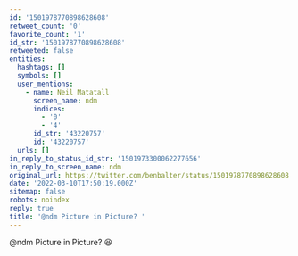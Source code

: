 ```yaml
---
id: '1501978770898628608'
retweet_count: '0'
favorite_count: '1'
id_str: '1501978770898628608'
retweeted: false
entities:
  hashtags: []
  symbols: []
  user_mentions:
    - name: Neil Matatall
      screen_name: ndm
      indices:
        - '0'
        - '4'
      id_str: '43220757'
      id: '43220757'
  urls: []
in_reply_to_status_id_str: '1501973300062277656'
in_reply_to_screen_name: ndm
original_url: https://twitter.com/benbalter/status/1501978770898628608
date: '2022-03-10T17:50:19.000Z'
sitemap: false
robots: noindex
reply: true
title: '@ndm Picture in Picture? '
---
```


@ndm Picture in Picture? 😆
